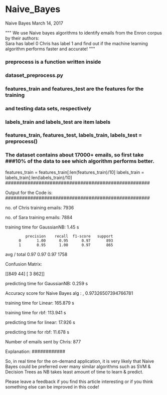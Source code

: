 # Naive_Bayes
Naive Bayes
March 14, 2017

 
""" 
    We use Naive bayes algorithms to identify emails from the Enron corpus by their authors:    
    Sara has label 0
    Chris has label 1
and find out if the machine learning algorithm performs faster and accurate! 
"""
     
### preprocess is a function written inside
### dataset_preprocess.py

### features_train and features_test are the features for the training
### and testing data sets, respectively
### labels_train and labels_test are item labels
 
### features_train, features_test, labels_train, labels_test = preprocess()
 
### The dataset contains about 17000+ emails, so first take ###10% of the data to see which algorithm performs better.
features_train = features_train[:len(features_train)/10] 
labels_train = labels_train[:len(labels_train)/10] 
####################################################
 
Output for the Code is:
####################################################

no. of Chris training emails: 7936

no. of Sara training emails: 7884

training time for GaussianNB: 1.45 s


             precision    recall  f1-score   support
          0       1.00      0.95      0.97       893
          1       0.95      1.00      0.97       865
avg / total       0.97      0.97      0.97      1758

Confusion Matrix:

[[849  44]
 [  3 862]]

predicting time for GaussianNB: 0.259 s


Accuracy score for Naive Bayes alg : , 0.97326507394766781

training time for Linear: 165.879 s

training time for rbf:  113.941 s

predicting time for linear:  17.926 s

predicting time for rbf:  11.678 s

Number of emails sent by Chris: 877

Explanation:
############ 
 
So, in real time for the on-demand application, it is very likely that Naive Bayes could be preferred over many similar algorithms such as SVM & Decision Trees as NB takes least amount of time to learn & predict.
 
Please leave a feedback if you find this article interesting or if you think something else can be improved in this code!
 
